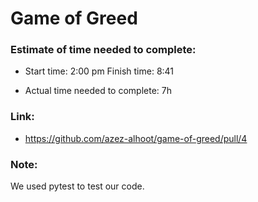 # Game of Greed

### Estimate of time needed to complete: 

* Start time: 2:00 pm Finish time: 8:41 

* Actual time needed to complete: 7h 

### Link:

 * https://github.com/azez-alhoot/game-of-greed/pull/4

### Note:

We used pytest to test our code.